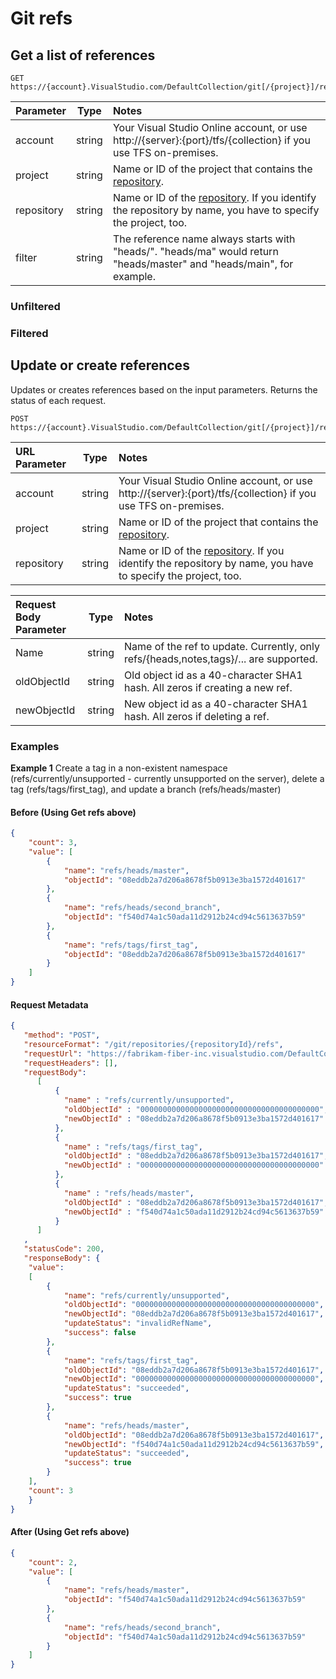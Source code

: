 # Git refs

## Get a list of references

```httprequest
GET https://{account}.VisualStudio.com/DefaultCollection/git[/{project}]/repositories/{repository}/refs[/{filter}]
```

| Parameter  | Type   | Notes
|:-----------|:------:|:----------------------------------------------------------------------------------------------------------------------------
| account    | string | Your Visual Studio Online account, or use http://{server}:{port}/tfs/{collection} if you use TFS on-premises.
| project    | string | Name or ID of the project that contains the [repository](repositories).
| repository | string | Name or ID of the [repository](repositories). If you identify the repository by name, you have to specify the project, too.
| filter     | string | The reference name always starts with "heads/". "heads/ma" would return "heads/master" and "heads/main", for example.

### Unfiltered

<div id="GET__git_repositories__repositoryId__refs_json"></div>

### Filtered

<div id="GET__git_repositories__repositoryId__refs__filter__json"></div>

## Update or create references
Updates or creates references based on the input parameters. Returns the status of each request. 
```httprequest
POST https://{account}.VisualStudio.com/DefaultCollection/git[/{project}]/repositories/{repository}/refs
```
| URL Parameter   | Type   | Notes
|:------------|:------:|:----------------------------------------------------------------------------------------------------------------------------
| account     | string | Your Visual Studio Online account, or use http://{server}:{port}/tfs/{collection} if you use TFS on-premises.
| project     | string | Name or ID of the project that contains the [repository](repositories).
| repository  | string | Name or ID of the [repository](repositories). If you identify the repository by name, you have to specify the project, too.

| Request Body <br /> Parameter | Type   | Notes
|:---------|:------:|:----------------------------------------------------------------------------------------------------------------------------
| Name        | string | Name of the ref to update. Currently, only refs/{heads,notes,tags}/... are supported.
| oldObjectId | string | Old object id as a 40-character SHA1 hash. All zeros if creating a new ref.
| newObjectId | string | New object id as a 40-character SHA1 hash. All zeros if deleting a ref.


### Examples
<b>Example 1</b> Create a tag in a non-existent namespace (refs/currently/unsupported - currently unsupported on the server), delete a tag (refs/tags/first_tag), and update a branch (refs/heads/master)

#### Before (Using Get refs above)

```json
{
    "count": 3,
    "value": [
        {
            "name": "refs/heads/master",
            "objectId": "08eddb2a7d206a8678f5b0913e3ba1572d401617"
        },
        {
            "name": "refs/heads/second_branch",
            "objectId": "f540d74a1c50ada11d2912b24cd94c5613637b59"
        },
        {
            "name": "refs/tags/first_tag",
            "objectId": "08eddb2a7d206a8678f5b0913e3ba1572d401617"
        }
    ]
}
```

#### Request Metadata

```json
{
   "method": "POST",
   "resourceFormat": "/git/repositories/{repositoryId}/refs",
   "requestUrl": "https://fabrikam-fiber-inc.visualstudio.com/DefaultCollection/_apis/git/repositories/278d5cd2-584d-4b63-824a-2ba458937249/refs",
   "requestHeaders": [],
   "requestBody": 
      [
          {
            "name" : "refs/currently/unsupported",
            "oldObjectId" : "0000000000000000000000000000000000000000",
            "newObjectId" : "08eddb2a7d206a8678f5b0913e3ba1572d401617"
          },
          {
            "name" : "refs/tags/first_tag",
            "oldObjectId" : "08eddb2a7d206a8678f5b0913e3ba1572d401617",
            "newObjectId" : "0000000000000000000000000000000000000000"
          },
          {
            "name" : "refs/heads/master",
            "oldObjectId" : "08eddb2a7d206a8678f5b0913e3ba1572d401617",
            "newObjectId" : "f540d74a1c50ada11d2912b24cd94c5613637b59"
          } 
      ]
   ,
   "statusCode": 200,
   "responseBody": {
    "value": 
    [
        {
            "name": "refs/currently/unsupported",
            "oldObjectId": "0000000000000000000000000000000000000000",
            "newObjectId": "08eddb2a7d206a8678f5b0913e3ba1572d401617",
            "updateStatus": "invalidRefName",
            "success": false
        },
        {
            "name": "refs/tags/first_tag",
            "oldObjectId": "08eddb2a7d206a8678f5b0913e3ba1572d401617",
            "newObjectId": "0000000000000000000000000000000000000000",
            "updateStatus": "succeeded",
            "success": true
        },
        {
            "name": "refs/heads/master",
            "oldObjectId": "08eddb2a7d206a8678f5b0913e3ba1572d401617",
            "newObjectId": "f540d74a1c50ada11d2912b24cd94c5613637b59",
            "updateStatus": "succeeded",
            "success": true
        }
    ],
    "count": 3
    }
}
```

#### After (Using Get refs above)
```json
{
    "count": 2,
    "value": [
        {
            "name": "refs/heads/master",
            "objectId": "f540d74a1c50ada11d2912b24cd94c5613637b59"
        },
        {
            "name": "refs/heads/second_branch",
            "objectId": "f540d74a1c50ada11d2912b24cd94c5613637b59"
        }
    ]
}
```
